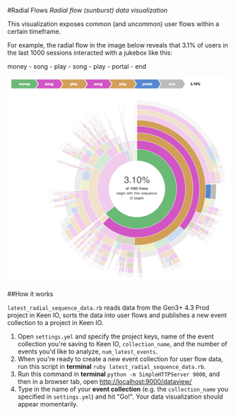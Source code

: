 #Radial Flows
_Radial flow (sunburst) data visualization_

This visualization exposes common (and uncommon) user flows within a certain timeframe.

For example, the radial flow in the image below reveals that 3.1% of users in the last 1000 sessions interacted with a jukebox like this:

money - song - play - song - play - portal - end

![Alt text](images/1k_flows.png "Radial Flow!")

##How it works

`latest_radial_sequence_data.rb` reads data from the Gen3+ 4.3 Prod project in Keen IO, sorts the data into user flows and publishes a new event collection to a project in Keen IO.

1. Open `settings.yml` and specify the project keys, name of the event collection you're saving to Keen IO, `collection_name`, and the number of events you'd like to analyze, `num_latest_events`.
2. When you're ready to create a new event collection for user flow data, run this script in **terminal** `ruby latest_radial_sequence_data.rb`.
3. Run this command in **terminal** `python -m SimpleHTTPServer 9000`, and then in a browser tab, open [http://localhost:9000/dataview/](http://localhost:9000/dataview/)
4. Type in the name of your **event collection** (e.g. the `collection_name` you specified in `settings.yml`) and hit "Go!". Your data visualization should appear momentarily.
